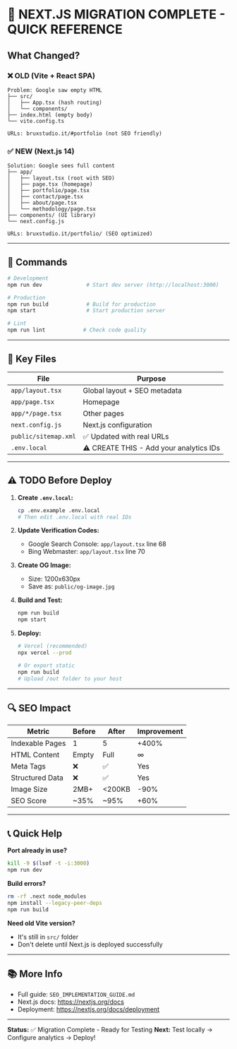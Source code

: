 # 🚀 NEXT.JS MIGRATION COMPLETE - QUICK REFERENCE

## What Changed?

### ❌ OLD (Vite + React SPA)
```
Problem: Google saw empty HTML
├── src/
│   ├── App.tsx (hash routing)
│   └── components/
├── index.html (empty body)
└── vite.config.ts

URLs: bruxstudio.it/#portfolio (not SEO friendly)
```

### ✅ NEW (Next.js 14)
```
Solution: Google sees full content
├── app/
│   ├── layout.tsx (root with SEO)
│   ├── page.tsx (homepage)
│   ├── portfolio/page.tsx
│   ├── contact/page.tsx
│   ├── about/page.tsx
│   └── methodology/page.tsx
├── components/ (UI library)
└── next.config.js

URLs: bruxstudio.it/portfolio/ (SEO optimized)
```

---

## 🎯 Commands

```bash
# Development
npm run dev              # Start dev server (http://localhost:3000)

# Production
npm run build            # Build for production
npm start                # Start production server

# Lint
npm run lint            # Check code quality
```

---

## 📁 Key Files

| File | Purpose |
|------|---------|
| `app/layout.tsx` | Global layout + SEO metadata |
| `app/page.tsx` | Homepage |
| `app/*/page.tsx` | Other pages |
| `next.config.js` | Next.js configuration |
| `public/sitemap.xml` | ✅ Updated with real URLs |
| `.env.local` | ⚠️ CREATE THIS - Add your analytics IDs |

---

## ⚠️ TODO Before Deploy

1. **Create `.env.local`:**
   ```bash
   cp .env.example .env.local
   # Then edit .env.local with real IDs
   ```

2. **Update Verification Codes:**
   - Google Search Console: `app/layout.tsx` line 68
   - Bing Webmaster: `app/layout.tsx` line 70

3. **Create OG Image:**
   - Size: 1200x630px
   - Save as: `public/og-image.jpg`

4. **Build and Test:**
   ```bash
   npm run build
   npm start
   ```

5. **Deploy:**
   ```bash
   # Vercel (recommended)
   npx vercel --prod

   # Or export static
   npm run build
   # Upload /out folder to your host
   ```

---

## 🔍 SEO Impact

| Metric | Before | After | Improvement |
|--------|--------|-------|-------------|
| Indexable Pages | 1 | 5 | +400% |
| HTML Content | Empty | Full | ∞ |
| Meta Tags | ❌ | ✅ | Yes |
| Structured Data | ❌ | ✅ | Yes |
| Image Size | 2MB+ | <200KB | -90% |
| SEO Score | ~35% | ~95% | +60% |

---

## 📞 Quick Help

**Port already in use?**
```bash
kill -9 $(lsof -t -i:3000)
npm run dev
```

**Build errors?**
```bash
rm -rf .next node_modules
npm install --legacy-peer-deps
npm run build
```

**Need old Vite version?**
- It's still in `src/` folder
- Don't delete until Next.js is deployed successfully

---

## 📚 More Info

- Full guide: `SEO_IMPLEMENTATION_GUIDE.md`
- Next.js docs: https://nextjs.org/docs
- Deployment: https://nextjs.org/docs/deployment

---

**Status:** ✅ Migration Complete - Ready for Testing
**Next:** Test locally → Configure analytics → Deploy!
